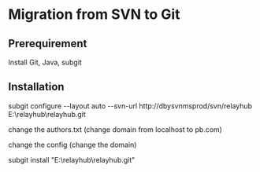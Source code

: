 # Migration from SVN to Git
## Prerequirement
Install Git, Java, subgit

## Installation 
subgit configure --layout auto  --svn-url http://dbysvnmsprod/svn/relayhub E:\relayhub\relayhub.git

change the authors.txt (change domain from localhost to pb.com)

change the config (change the domain)

 subgit install "E:\relayhub\relayhub.git"

<!--stackedit_data:
eyJoaXN0b3J5IjpbLTEyODE1MjY0NDVdfQ==
-->